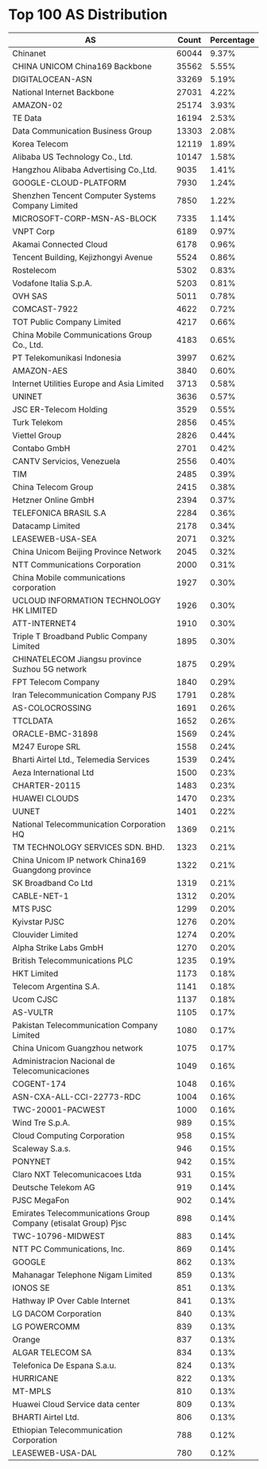 # Top 100 AS Distribution
| AS | Count | Percentage |
|----|----|----|
| Chinanet | 60044 | 9.37% |
| CHINA UNICOM China169 Backbone | 35562 | 5.55% |
| DIGITALOCEAN-ASN | 33269 | 5.19% |
| National Internet Backbone | 27031 | 4.22% |
| AMAZON-02 | 25174 | 3.93% |
| TE Data | 16194 | 2.53% |
| Data Communication Business Group | 13303 | 2.08% |
| Korea Telecom | 12119 | 1.89% |
| Alibaba US Technology Co., Ltd. | 10147 | 1.58% |
| Hangzhou Alibaba Advertising Co.,Ltd. | 9035 | 1.41% |
| GOOGLE-CLOUD-PLATFORM | 7930 | 1.24% |
| Shenzhen Tencent Computer Systems Company Limited | 7850 | 1.22% |
| MICROSOFT-CORP-MSN-AS-BLOCK | 7335 | 1.14% |
| VNPT Corp | 6189 | 0.97% |
| Akamai Connected Cloud | 6178 | 0.96% |
| Tencent Building, Kejizhongyi Avenue | 5524 | 0.86% |
| Rostelecom | 5302 | 0.83% |
| Vodafone Italia S.p.A. | 5203 | 0.81% |
| OVH SAS | 5011 | 0.78% |
| COMCAST-7922 | 4622 | 0.72% |
| TOT Public Company Limited | 4217 | 0.66% |
| China Mobile Communications Group Co., Ltd. | 4183 | 0.65% |
| PT Telekomunikasi Indonesia | 3997 | 0.62% |
| AMAZON-AES | 3840 | 0.60% |
| Internet Utilities Europe and Asia Limited | 3713 | 0.58% |
| UNINET | 3636 | 0.57% |
| JSC ER-Telecom Holding | 3529 | 0.55% |
| Turk Telekom | 2856 | 0.45% |
| Viettel Group | 2826 | 0.44% |
| Contabo GmbH | 2701 | 0.42% |
| CANTV Servicios, Venezuela | 2556 | 0.40% |
| TIM | 2485 | 0.39% |
| China Telecom Group | 2415 | 0.38% |
| Hetzner Online GmbH | 2394 | 0.37% |
| TELEFONICA BRASIL S.A | 2284 | 0.36% |
| Datacamp Limited | 2178 | 0.34% |
| LEASEWEB-USA-SEA | 2071 | 0.32% |
| China Unicom Beijing Province Network | 2045 | 0.32% |
| NTT Communications Corporation | 2000 | 0.31% |
| China Mobile communications corporation | 1927 | 0.30% |
| UCLOUD INFORMATION TECHNOLOGY HK LIMITED | 1926 | 0.30% |
| ATT-INTERNET4 | 1910 | 0.30% |
| Triple T Broadband Public Company Limited | 1895 | 0.30% |
| CHINATELECOM Jiangsu province Suzhou 5G network | 1875 | 0.29% |
| FPT Telecom Company | 1840 | 0.29% |
| Iran Telecommunication Company PJS | 1791 | 0.28% |
| AS-COLOCROSSING | 1691 | 0.26% |
| TTCLDATA | 1652 | 0.26% |
| ORACLE-BMC-31898 | 1569 | 0.24% |
| M247 Europe SRL | 1558 | 0.24% |
| Bharti Airtel Ltd., Telemedia Services | 1539 | 0.24% |
| Aeza International Ltd | 1500 | 0.23% |
| CHARTER-20115 | 1483 | 0.23% |
| HUAWEI CLOUDS | 1470 | 0.23% |
| UUNET | 1401 | 0.22% |
| National Telecommunication Corporation HQ | 1369 | 0.21% |
| TM TECHNOLOGY SERVICES SDN. BHD. | 1323 | 0.21% |
| China Unicom IP network China169 Guangdong province | 1322 | 0.21% |
| SK Broadband Co Ltd | 1319 | 0.21% |
| CABLE-NET-1 | 1312 | 0.20% |
| MTS PJSC | 1299 | 0.20% |
| Kyivstar PJSC | 1276 | 0.20% |
| Clouvider Limited | 1274 | 0.20% |
| Alpha Strike Labs GmbH | 1270 | 0.20% |
| British Telecommunications PLC | 1235 | 0.19% |
| HKT Limited | 1173 | 0.18% |
| Telecom Argentina S.A. | 1141 | 0.18% |
| Ucom CJSC | 1137 | 0.18% |
| AS-VULTR | 1105 | 0.17% |
| Pakistan Telecommunication Company Limited | 1080 | 0.17% |
| China Unicom Guangzhou network | 1075 | 0.17% |
| Administracion Nacional de Telecomunicaciones | 1049 | 0.16% |
| COGENT-174 | 1048 | 0.16% |
| ASN-CXA-ALL-CCI-22773-RDC | 1004 | 0.16% |
| TWC-20001-PACWEST | 1000 | 0.16% |
| Wind Tre S.p.A. | 989 | 0.15% |
| Cloud Computing Corporation | 958 | 0.15% |
| Scaleway S.a.s. | 946 | 0.15% |
| PONYNET | 942 | 0.15% |
| Claro NXT Telecomunicacoes Ltda | 931 | 0.15% |
| Deutsche Telekom AG | 919 | 0.14% |
| PJSC MegaFon | 902 | 0.14% |
| Emirates Telecommunications Group Company (etisalat Group) Pjsc | 898 | 0.14% |
| TWC-10796-MIDWEST | 883 | 0.14% |
| NTT PC Communications, Inc. | 869 | 0.14% |
| GOOGLE | 862 | 0.13% |
| Mahanagar Telephone Nigam Limited | 859 | 0.13% |
| IONOS SE | 851 | 0.13% |
| Hathway IP Over Cable Internet | 841 | 0.13% |
| LG DACOM Corporation | 840 | 0.13% |
| LG POWERCOMM | 839 | 0.13% |
| Orange | 837 | 0.13% |
| ALGAR TELECOM SA | 834 | 0.13% |
| Telefonica De Espana S.a.u. | 824 | 0.13% |
| HURRICANE | 822 | 0.13% |
| MT-MPLS | 810 | 0.13% |
| Huawei Cloud Service data center | 809 | 0.13% |
| BHARTI Airtel Ltd. | 806 | 0.13% |
| Ethiopian Telecommunication Corporation | 788 | 0.12% |
| LEASEWEB-USA-DAL | 780 | 0.12% |

